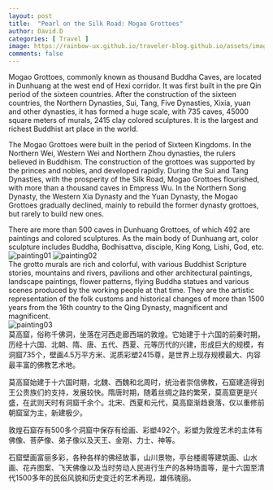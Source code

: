 ```yaml
---
layout: post
title:  "Pearl on the Silk Road: Mogao Grottoes"
author: David.D
categories: [ Travel ]
image: https://rainbow-ux.github.io/traveler-blog.github.io/assets/images/2019-10-05/2019-10-05-mogaogrottoes-cover.jpg
comments: false
---
```

Mogao Grottoes, commonly known as thousand Buddha Caves, are located in Dunhuang at the west end of Hexi corridor. It was first built in the pre Qin period of the sixteen countries. After the construction of the sixteen countries, the Northern Dynasties, Sui, Tang, Five Dynasties, Xixia, yuan and other dynasties, it has formed a huge scale, with 735 caves, 45000 square meters of murals, 2415 clay colored sculptures. It is the largest and richest Buddhist art place in the world.

The Mogao Grottoes were built in the period of Sixteen Kingdoms. In the Northern Wei, Western Wei and Northern Zhou dynasties, the rulers believed in Buddhism. The construction of the grottoes was supported by the princes and nobles, and developed rapidly. During the Sui and Tang Dynasties, with the prosperity of the Silk Road, Mogao Grottoes flourished, with more than a thousand caves in Empress Wu. In the Northern Song Dynasty, the Western Xia Dynasty and the Yuan Dynasty, the Mogao Grottoes gradually declined, mainly to rebuild the former dynasty grottoes, but rarely to build new ones.

There are more than 500 caves in Dunhuang Grottoes, of which 492 are paintings and colored sculptures. As the main body of Dunhuang art, color sculpture includes Buddha, Bodhisattva, disciple, King Kong, Lishi, God, etc.<br>
![painting01](https://rainbow-ux.github.io/traveler-blog.github.io/assets/images/2019-10-05/2019-10-05-mogaogrottoes-01.jpg)
![painting02](https://rainbow-ux.github.io/traveler-blog.github.io/assets/images/2019-10-05/2019-10-05-mogaogrottoes-02.jpg)<br>
The grotto murals are rich and colorful, with various Buddhist Scripture stories, mountains and rivers, pavilions and other architectural paintings, landscape paintings, flower patterns, flying Buddha statues and various scenes produced by the working people at that time. They are the artistic representation of the folk customs and historical changes of more than 1500 years from the 16th country to the Qing Dynasty, magnificent and magnificent.<br>
![painting03](https://rainbow-ux.github.io/traveler-blog.github.io/assets/images/2019-10-05/2019-10-05-mogaogrottoes-03.jpeg)<br>
莫高窟，俗称千佛洞，坐落在河西走廊西端的敦煌。它始建于十六国的前秦时期，历经十六国、北朝、隋、唐、五代、西夏、元等历代的兴建，形成巨大的规模，有洞窟735个，壁画4.5万平方米、泥质彩塑2415尊，是世界上现存规模最大、内容最丰富的佛教艺术地。

莫高窟始建于十六国时期，北魏、西魏和北周时，统治者崇信佛教，石窟建造得到王公贵族们的支持，发展较快。隋唐时期，随着丝绸之路的繁荣，莫高窟更是兴盛，在武则天时有洞窟千余个。北宋、西夏和元代，莫高窟渐趋衰落，仅以重修前朝窟室为主，新建极少。

敦煌石窟存有500多个洞窟中保存有绘画、彩塑492个。彩塑为敦煌艺术的主体有佛像、菩萨像、弟子像以及天王、金刚、力士、神等。

石窟壁画富丽多彩，各种各样的佛经故事，山川景物，亭台楼阁等建筑画、山水画、花卉图案、飞天佛像以及当时劳动人民进行生产的各种场面等，是十六国至清代1500多年的民俗风貌和历史变迁的艺术再现，雄伟瑰丽。